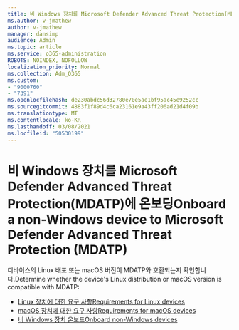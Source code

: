 ```yaml
---
title: 비 Windows 장치를 Microsoft Defender Advanced Threat Protection(MDATP)에 온보딩
ms.author: v-jmathew
author: v-jmathew
manager: dansimp
audience: Admin
ms.topic: article
ms.service: o365-administration
ROBOTS: NOINDEX, NOFOLLOW
localization_priority: Normal
ms.collection: Adm_O365
ms.custom:
- "9000760"
- "7391"
ms.openlocfilehash: de230abdc56d32780e70e5ae1bf95ac45e9252cc
ms.sourcegitcommit: 4883f1f89d4c6ca23161e9a43ff206ad21d4f09b
ms.translationtype: MT
ms.contentlocale: ko-KR
ms.lasthandoff: 03/08/2021
ms.locfileid: "50530199"
---
```

# <a name="onboard-a-non-windows-device-to-microsoft-defender-advanced-threat-protection-mdatp"></a><span data-ttu-id="57116-102">비 Windows 장치를 Microsoft Defender Advanced Threat Protection(MDATP)에 온보딩</span><span class="sxs-lookup"><span data-stu-id="57116-102">Onboard a non-Windows device to Microsoft Defender Advanced Threat Protection (MDATP)</span></span>

<span data-ttu-id="57116-103">디바이스의 Linux 배포 또는 macOS 버전이 MDATP와 호환되는지 확인합니다.</span><span class="sxs-lookup"><span data-stu-id="57116-103">Determine whether the device's Linux distribution or macOS version is compatible with MDATP:</span></span>

- [<span data-ttu-id="57116-104">Linux 장치에 대한 요구 사항</span><span class="sxs-lookup"><span data-stu-id="57116-104">Requirements for Linux devices</span></span>](https://go.microsoft.com/fwlink/?linkid=2143462)
- [<span data-ttu-id="57116-105">macOS 장치에 대한 요구 사항</span><span class="sxs-lookup"><span data-stu-id="57116-105">Requirements for macOS devices</span></span>](https://go.microsoft.com/fwlink/?linkid=2143461)
- [<span data-ttu-id="57116-106">비 Windows 장치 온보드</span><span class="sxs-lookup"><span data-stu-id="57116-106">Onboard non-Windows devices</span></span>](https://go.microsoft.com/fwlink/?linkid=2143628)
